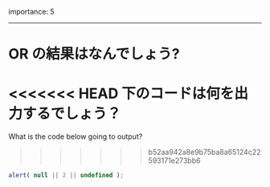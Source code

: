 importance: 5

---

# OR の結果はなんでしょう?

<<<<<<< HEAD
下のコードは何を出力するでしょう？
=======
What is the code below going to output?
>>>>>>> b52aa942a8e9b75ba8a65124c22593171e273bb6

```js
alert( null || 2 || undefined );
```
